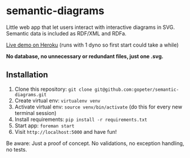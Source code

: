 # semantic-diagrams

Little web app that let users interact with interactive diagrams in SVG. Semantic data is included as RDF/XML and RDFa.

[Live demo on Heroku](http://semantic-diagrams.herokuapp.com) (runs with 1 dyno so first start could take a while)

**No database, no unnecessary or redundant files, just one .svg.**

## Installation

1. Clone this repository: `git clone git@github.com:gopeter/semantic-diagrams.git`
2. Create virtual env: `virtualenv venv`
3. Activate virtual env: `source venv/bin/activate` (do this for every new terminal session)
4. Install requirements: `pip install -r requirements.txt`
5. Start app: `foreman start`
6. Visit `http://localhost:5000` and have fun!

Be aware: Just a proof of concept. No validations, no exception handling, no tests.